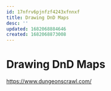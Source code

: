```yaml
---
id: 17nfrv6pjnfzf4243xfnnxf
title: Drawing DnD Maps
desc: ''
updated: 1682068884646
created: 1682068873008
---
```

# Drawing DnD Maps

https://www.dungeonscrawl.com/
